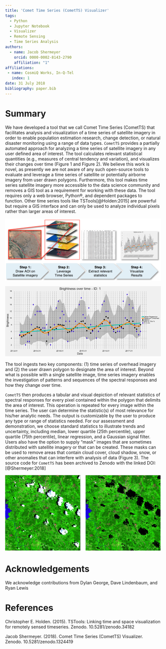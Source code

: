 ```yaml
---
title: 'Comet Time Series (CometTS) Visualizer'
tags:
  - Python
  - Jupyter Notebook
  - Visualizer
  - Remote Sensing
  - Time Series Analysis
authors:
  - name: Jacob Shermeyer
    orcid: 0000-0002-8143-2790
    affiliation: "1"
affiliations:
 - name: CosmiQ Works, In-Q-Tel
   index: 1
date: 31 July 2018
bibliography: paper.bib
---
```


# Summary

We have developed a tool that we call Comet Time Series (CometTS) that facilitates analysis and visualization of a time series of satellite imagery in order to enable population estimation research, change detection, or natural disaster monitoring using a range of data types. ``CometTS`` provides a partially automated approach for analyzing a time series of satellite imagery in any user defined area of interest. The tool calculates relevant statistical quantities (e.g., measures of central tendency and variation), and visualizes their changes over time (Figure 1 and Figure 2). We believe this work is novel, as presently we are not aware of any such open-source tools to evaluate and leverage a time series of satellite or potentially airborne imagery from user drawn polygons. Furthermore, this tool makes time series satellite imagery more accessible to the data science community and removes a GIS tool as a requirement for working with these data. The tool requires only a web browser, Python®, and dependent packages to function. Other time series tools like TSTools[@Holden:2015] are powerful but require a GIS interface and can only be used to analyze individual pixels rather than larger areas of interest.

![Figure 1](/ExamplePlots/Workflow.png)


![Figure 2](/ExamplePlots/Niamey.png)


The tool ingests two key components: (1) time series of overhead imagery and (2) the user drawn polygon to designate the area of interest. Beyond what is possible with a single satellite image, time series imagery enables the investigation of patterns and sequences of the spectral responses and how they change over time.

``CometTS`` then produces a tabular and visual depiction of relevant statistics of spectral responses for every pixel contained within the polygon that delimits the area of interest. This operation is repeated for every image within the time series. The user can determine the statistic(s) of most relevance for his/her analytic needs. The output is customizable by the user to produce any type or range of statistics needed. For our assessment and demonstration, we choose standard statistics to illustrate trends and uncertainty, including median, lower quartile (25th percentile), upper quartile (75th percentile), linear regression, and a Gaussian signal filter.  Users also have the option to supply “mask” images that are sometimes distributed with satellite imagery or that can be created. These masks can be used to remove areas that contain cloud cover, cloud shadow, snow, or other anomalies that can interfere with analysis of data (Figure 3).  The source code for ``CometTS`` has been archived to Zenodo with the linked DOI: [@Shermeyer:2018]

![Figure 3](/ExamplePlots/CloudMask.png)



# Acknowledgements

We acknowledge contributions from Dylan George, Dave Lindenbaum, and Ryan Lewis

# References

Christopher E. Holden. (2015). TSTools: Linking time and space visualization for remotely sensed timeseries. Zenodo. 10.5281/zenodo.34182

Jacob Shermeyer. (2018). Comet Time Series (CometTS) Visualizer. Zenodo. 10.5281/zenodo.1324419

